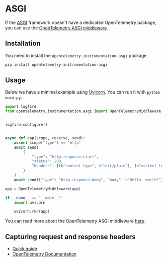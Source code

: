 # ASGI

If the [ASGI][asgi] framework doesn't have a dedicated OpenTelemetry package, you can use the
[OpenTelemetry ASGI middleware][opentelemetry-asgi].

## Installation

You need to install the `opentelemetry-instrumentation-asgi` package:

```bash
pip install opentelemetry-instrumentation-asgi
```

## Usage

Below we have a minimal example using [Uvicorn][uvicorn]. You can run it with `python main.py`:

```py title="main.py"
import logfire
from opentelemetry.instrumentation.asgi import OpenTelemetryMiddleware


logfire.configure()


async def app(scope, receive, send):
    assert scope["type"] == "http"
    await send(
        {
            "type": "http.response.start",
            "status": 200,
            "headers": [(b"content-type", b"text/plain"), (b"content-length", b"13")],
        }
    )
    await send({"type": "http.response.body", "body": b"Hello, world!"})

app = OpenTelemetryMiddleware(app)

if __name__ == "__main__":
    import uvicorn

    uvicorn.run(app)
```

You can read more about the OpenTelemetry ASGI middleware [here][opentelemetry-asgi].

## Capturing request and response headers
<!-- note that this section is duplicated for different frameworks but with slightly different links -->

- [Quick guide](../http_servers.md#capturing-http-server-request-and-response-headers)
- [OpenTelemetry Documentation](https://opentelemetry-python-contrib.readthedocs.io/en/latest/instrumentation/asgi/asgi.html#capture-http-request-and-response-headers)

[asgi]: https://asgi.readthedocs.io/en/latest/
[opentelemetry-asgi]: https://opentelemetry-python-contrib.readthedocs.io/en/latest/instrumentation/asgi/asgi.html
[uvicorn]: https://www.uvicorn.org/
